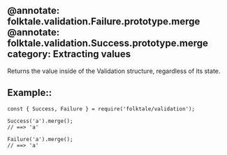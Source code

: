 @annotate: folktale.validation.Failure.prototype.merge
@annotate: folktale.validation.Success.prototype.merge
category: Extracting values
---

Returns the value inside of the Validation structure, regardless of its state.

## Example::

    const { Success, Failure } = require('folktale/validation');

    Success('a').merge();
    // ==> 'a'

    Failure('a').merge();
    // ==> 'a'